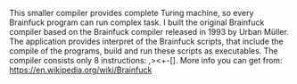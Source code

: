 This smaller compiler provides complete Turing machine, so every Brainfuck program can run complex task.
I built the original Brainfuck compiler based on the Brainfuck compiler  released in 1993 by Urban Müller.
The application provides interpret of the Brainfuck scripts, that include the compile of the programs, build and run these scripts as executables.
The compiler consists  only 8 instructions: ,><+-[].
More info you can get from: https://en.wikipedia.org/wiki/Brainfuck
